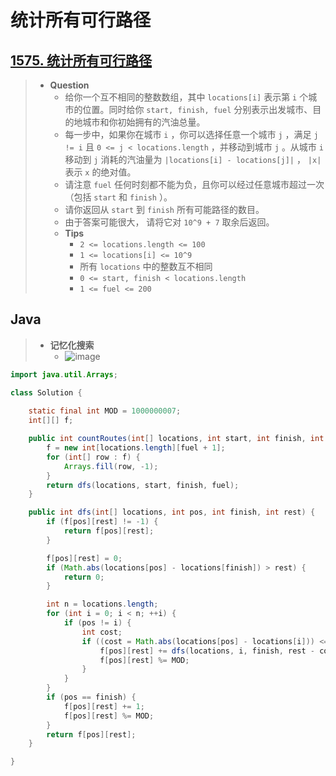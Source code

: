 # 统计所有可行路径

## [1575. 统计所有可行路径](https://leetcode.cn/problems/count-all-possible-routes/)

> - **Question**
>   - 给你一个互不相同的整数数组，其中 `locations[i]` 表示第 `i` 个城市的位置。同时给你 `start, finish, fuel` 分别表示出发城市、目的地城市和你初始拥有的汽油总量。
>   - 每一步中，如果你在城市 `i` ，你可以选择任意一个城市 `j` ，满足 `j != i` 且 `0 <= j < locations.length` ，并移动到城市 `j` 。从城市 `i` 移动到 `j` 消耗的汽油量为 `|locations[i] - locations[j]|` ， `|x|` 表示 `x` 的绝对值。
>   - 请注意 `fuel` 任何时刻都不能为负，且你可以经过任意城市超过一次（包括 `start` 和 `finish` ）。
>   - 请你返回从 `start` 到 `finish` 所有可能路径的数目。
>   - 由于答案可能很大， 请将它对 `10^9 + 7` 取余后返回。
>   - **Tips**
>     - `2 <= locations.length <= 100`
>     - `1 <= locations[i] <= 10^9`
>     - 所有 `locations` 中的整数互不相同
>     - `0 <= start, finish < locations.length`
>     - `1 <= fuel <= 200`

## Java

> - **记忆化搜索**
>   - ![image](./images/统计所有可行路径.png)

```java
import java.util.Arrays;

class Solution {
    
    static final int MOD = 1000000007;
    int[][] f;

    public int countRoutes(int[] locations, int start, int finish, int fuel) {
        f = new int[locations.length][fuel + 1];
        for (int[] row : f) {
            Arrays.fill(row, -1);
        }
        return dfs(locations, start, finish, fuel);
    }

    public int dfs(int[] locations, int pos, int finish, int rest) {
        if (f[pos][rest] != -1) {
            return f[pos][rest];
        }

        f[pos][rest] = 0;
        if (Math.abs(locations[pos] - locations[finish]) > rest) {
            return 0;
        }

        int n = locations.length;
        for (int i = 0; i < n; ++i) {
            if (pos != i) {
                int cost;
                if ((cost = Math.abs(locations[pos] - locations[i])) <= rest) {
                    f[pos][rest] += dfs(locations, i, finish, rest - cost);
                    f[pos][rest] %= MOD;
                }
            }
        }
        if (pos == finish) {
            f[pos][rest] += 1;
            f[pos][rest] %= MOD;
        }
        return f[pos][rest];
    }

}
```
